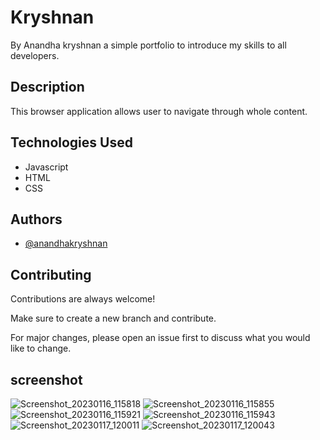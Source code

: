 
# Kryshnan

By Anandha kryshnan a simple portfolio to introduce my skills to all developers.


## Description

 This browser application allows user to navigate through whole content.
  
## Technologies Used

- Javascript
- HTML
- CSS

## Authors
- [@anandhakryshnan](https://github.com/anandhakryshnan)
  
  
## Contributing

Contributions are always welcome!

Make sure to create a new branch and contribute.

For major changes, please open an issue first to discuss what you would like to change.

  

## screenshot
![Screenshot_20230116_115818](https://user-images.githubusercontent.com/58469419/212745664-1c95186c-0d03-4003-b35d-56a4876c81c0.png)
![Screenshot_20230116_115855](https://user-images.githubusercontent.com/58469419/212745748-1d99374a-63d5-45d1-9b3d-c3ffc9a11cc9.png)
![Screenshot_20230116_115921](https://user-images.githubusercontent.com/58469419/212745753-a3fa2185-548d-4e37-aea1-999755d4ad23.png)
![Screenshot_20230116_115943](https://user-images.githubusercontent.com/58469419/212745755-a2c4f334-69ae-4f31-8713-a5073998b2c9.png)
![Screenshot_20230117_120011](https://user-images.githubusercontent.com/58469419/212745758-d6b25fd9-25bc-423c-bc92-10216578fb15.png)
![Screenshot_20230117_120043](https://user-images.githubusercontent.com/58469419/212745739-83bf19a9-2f42-48e2-9a81-af463f5c88b5.png)

